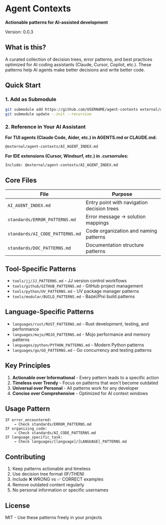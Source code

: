 # Agent Contexts

**Actionable patterns for AI-assisted development**

Version: 0.0.3

## What is this?

A curated collection of decision trees, error patterns, and best practices optimized for AI coding assistants (Claude, Cursor, Copilot, etc.). These patterns help AI agents make better decisions and write better code.

## Quick Start

### 1. Add as Submodule
```bash
git submodule add https://github.com/USERNAME/agent-contexts external/agent-contexts
git submodule update --init --recursive
```

### 2. Reference in Your AI Assistant

**For TUI agents (Claude Code, Aider, etc.) in AGENTS.md or CLAUDE.md:**
```markdown
@external/agent-contexts/AI_AGENT_INDEX.md
```

**For IDE extensions (Cursor, Windsurf, etc.) in .cursorrules:**
```
Include: @external/agent-contexts/AI_AGENT_INDEX.md
```

## Core Files

| File | Purpose |
|------|---------|
| `AI_AGENT_INDEX.md` | Entry point with navigation decision trees |
| `standards/ERROR_PATTERNS.md` | Error message → solution mappings |
| `standards/AI_CODE_PATTERNS.md` | Code organization and naming patterns |
| `standards/DOC_PATTERNS.md` | Documentation structure patterns |

## Tool-Specific Patterns

- `tools/jj/JJ_PATTERNS.md` - JJ version control workflows
- `tools/github/GITHUB_PATTERNS.md` - GitHub project management
- `tools/python/UV_PATTERNS.md` - UV package manager patterns
- `tools/modular/BUILD_PATTERNS.md` - Bazel/Pixi build patterns

## Language-Specific Patterns

- `languages/rust/RUST_PATTERNS.md` - Rust development, testing, and performance
- `languages/mojo/MOJO_PATTERNS.md` - Mojo performance and memory patterns
- `languages/python/PYTHON_PATTERNS.md` - Modern Python patterns
- `languages/go/GO_PATTERNS.md` - Go concurrency and testing patterns

## Key Principles

1. **Actionable over Informational** - Every pattern leads to a specific action
2. **Timeless over Trendy** - Focus on patterns that won't become outdated
3. **Universal over Personal** - All patterns work for any developer
4. **Concise over Comprehensive** - Optimized for AI context windows

## Usage Pattern

```
IF error_encountered:
    → Check standards/ERROR_PATTERNS.md
IF organizing_code:
    → Check standards/AI_CODE_PATTERNS.md
IF language_specific_task:
    → Check languages/[language]/[LANGUAGE]_PATTERNS.md
```

## Contributing

1. Keep patterns actionable and timeless
2. Use decision tree format (IF/THEN)
3. Include ❌ WRONG vs ✅ CORRECT examples
4. Remove outdated content regularly
5. No personal information or specific usernames

## License

MIT - Use these patterns freely in your projects